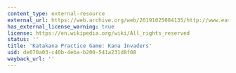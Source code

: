 ```yaml
---
content_type: external-resource
external_url: https://web.archive.org/web/20191025084135/http://www.easyjapanese.org/invaders.html
has_external_license_warning: true
license: https://en.wikipedia.org/wiki/All_rights_reserved
status: ''
title: 'Katakana Practice Game: Kana Invaders'
uid: de070a03-c40b-4eba-b200-541a231d8f08
wayback_url: ''
---
```

